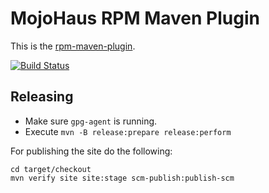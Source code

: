 # MojoHaus RPM Maven Plugin

This is the [rpm-maven-plugin](http://www.mojohaus.org/rpm-maven-plugin/).
 
[![Build Status](https://travis-ci.org/mojohaus/rpm-maven-plugin.svg?branch=master)](https://travis-ci.org/mojohaus/rpm-maven-plugin)

## Releasing

* Make sure `gpg-agent` is running.
* Execute `mvn -B release:prepare release:perform`

For publishing the site do the following:

```
cd target/checkout
mvn verify site site:stage scm-publish:publish-scm
```